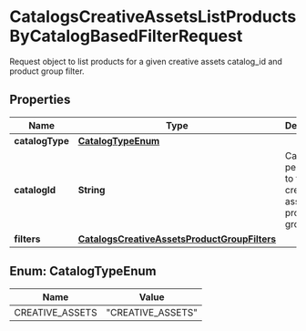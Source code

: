 

# CatalogsCreativeAssetsListProductsByCatalogBasedFilterRequest

Request object to list products for a given creative assets catalog_id and product group filter.

## Properties

| Name | Type | Description | Notes |
|------------ | ------------- | ------------- | -------------|
|**catalogType** | [**CatalogTypeEnum**](#CatalogTypeEnum) |  |  |
|**catalogId** | **String** | Catalog id pertaining to the creative assets product group. |  |
|**filters** | [**CatalogsCreativeAssetsProductGroupFilters**](CatalogsCreativeAssetsProductGroupFilters.md) |  |  |



## Enum: CatalogTypeEnum

| Name | Value |
|---- | -----|
| CREATIVE_ASSETS | &quot;CREATIVE_ASSETS&quot; |



